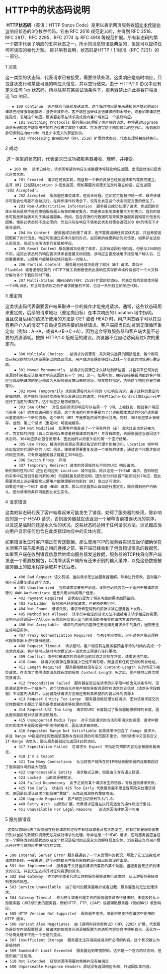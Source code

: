 # HTTP中的状态码说明

​		**HTTP状态码**（英语：HTTP Status Code）是用以表示网页服务器[超文本传输协议](https://baike.baidu.com/item/超文本传输协议)响应状态的3位数字代码。它由 RFC 2616 规范定义的，并得到 RFC 2518、RFC 2817、RFC 2295、RFC 2774 与 RFC 4918 等规范扩展。所有状态码的第一个数字代表了响应的五种状态之一。所示的消息短语是典型的，但是可以提供任何可读取的替代方案。 除非另有说明，状态码是HTTP / 1.1标准（RFC 7231）的一部分。

1 消息  

​       这一类型的状态码，代表请求已被接受，需要继续处理。这类响应是临时响应，只包含状态行和某些可选的响应头信息，并以空行结束。由于 HTTP/1.0 协议中没有定义任何 1xx 状态码，所以除非在某些试验条件下，服务器禁止向此类客户端发送 1xx 响应。

```
   ▪ 100 Continue  客户端应当继续发送请求。这个临时响应是用来通知客户端它的部分请求已经被服务器接收，且仍未被拒绝。客户端应当继续发送请求的剩余部分，或者如果请求已经完成，忽略这个响应。服务器必须在请求完成后向客户端发送一个最终响应。
    ▪ 101 Switching Protocols 服务器已经理解了客户端的请求，并将通过Upgrade 消息头通知客户端采用不同的协议来完成这个请求。在发送完这个响应最后的空行后，服务器将会切换到在Upgrade 消息头中定义的那些协议。
    ▪ 102 Processing 由WebDAV（RFC 2518）扩展的状态码，代表处理将被继续执行。
```

2 成功

​       这一类型的状态码，代表请求已成功被服务器接收、理解、并接受。

```
  ▪ 200 OK  请求已成功，请求所希望的响应头或数据体将随此响应返回。出现此状态码是表示正常状态。
    ▪ 201 Created  请求已经被实现，而且有一个新的资源已经依据请求的需要而建立，且其 URI 已经随Location 头信息返回。假如需要的资源无法及时建立的话，应当返回 '202 Accepted'。
    ▪ 202 Accepted  服务器已接受请求，但尚未处理。正如它可能被拒绝一样，最终该请求可能会也可能不会被执行。在异步操作的场合下，没有比发送这个状态码更方便的做法了。
    ▪ 203 Non-Authoritative Information  服务器已成功处理了请求，但返回的实体头部元信息不是在原始服务器上有效的确定集合，而是来自本地或者第三方的拷贝。当前的信息可能是原始版本的子集或者超集。例如，包含资源的元数据可能导致原始服务器知道元信息的超集。使用此状态码不是必须的，而且只有在响应不使用此状态码便会返回200 OK的情况下才是合适的。
    ▪ 204 No Content  服务器成功处理了请求，但不需要返回任何实体内容，并且希望返回更新了的元信息。响应可能通过实体头部的形式，返回新的或更新后的元信息。如果存在这些头部信息，则应当与所请求的变量相呼应。
    ▪ 205 Reset Content 服务器成功处理了请求，且没有返回任何内容。但是与204响应不同，返回此状态码的响应要求请求者重置文档视图。该响应主要是被用于接受用户输入后，立即重置表单，以便用户能够轻松地开始另一次输入。
    ▪ 206 Partial Content  服务器已经成功处理了部分 GET 请求。类似于 FlashGet 或者迅雷这类的 HTTP下载工具都是使用此类响应实现断点续传或者将一个大文档分解为多个下载段同时下载。
    ▪ 207 Multi-Status 由WebDAV(RFC 2518)扩展的状态码，代表之后的消息体将是一个XML消息，并且可能依照之前子请求数量的不同，包含一系列独立的响应代码。
```

3 重定向

​	   这类状态码代表需要客户端采取进一步的操作才能完成请求。通常，这些状态码用来重定向，后续的请求地址（重定向目标）在本次响应的 Location 域中指明。
​      当且仅当后续的请求所使用的方法是 GET 或者 HEAD 时，用户浏览器才可以在没有用户介入的情况下自动提交所需要的后续请求。客户端应当自动监测无限循环重定向（例如：A->A，或者A->B->C->A），因为这会导致服务器和客户端大量不必要的资源消耗。按照 HTTP/1.0 版规范的建议，浏览器不应自动访问超过5次的重定向。

```
    ▪ 300 Multiple Choices   被请求的资源有一系列可供选择的回馈信息，每个都有自己特定的地址和浏览器驱动的商议信息。用户或浏览器能够自行选择一个首选的地址进行重定向。
    ▪ 301 Moved Permanently  被请求的资源已永久移动到新位置，并且将来任何对此资源的引用都应该使用本响应返回的若干个 URI 之一。如果可能，拥有链接编辑功能的客户端应当自动把请求的地址修改为从服务器反馈回来的地址。除非额外指定，否则这个响应也是可缓存的。
    ▪ 302 Move Temporarily 求的资源临时从不同的 URI响应请求。由于这样的重定向是临时的，客户端应当继续向原有地址发送以后的请求。只有在Cache-Control或Expires中进行了指定的情况下，这个响应才是可缓存的。
    ▪ 303 See Other  对应当前请求的响应可以在另一个 URL 上被找到，而且客户端应当采用 GET 的方式访问那个资源。这个方法的存在主要是为了允许由脚本激活的POST请求输出重定向到一个新的资源。这个新的 URI 不是原始资源的替代引用。同时，303响应禁止被缓存。当然，第二个请求（重定向）可能被缓存。
    ▪ 304 Not Modified  如果客户端发送了一个带条件的 GET 请求且该请求已被允许，而文档的内容（自上次访问以来或者根据请求的条件）并没有改变，则服务器应当返回这个状态码。304响应禁止包含消息体，因此始终以消息头后的第一个空行结尾。 
    ▪ 305 Use Proxy 被请求的资源必须通过指定的代理才能被访问。Location 域中将给出指定的代理所在的 URI 信息，接收者需要重复发送一个单独的请求，通过这个代理才能访问相应资源。只有原始服务器才能建立305响应。
    ▪ 306 Switch Proxy  弃用
    ▪ 307 Temporary Redirect 请求的资源临时从不同的URI 响应请求。
新的临时性的URI 应当在响应的 Location 域中返回。除非这是一个HEAD 请求，否则响应的实体中应当包含指向新的URI 的超链接及简短说明。因为部分浏览器不能识别307响应，因此需要添加上述必要信息以便用户能够理解并向新的 URI 发出访问请求。
如果这不是一个GET 或者 HEAD 请求，那么浏览器禁止自动进行重定向，除非得到用户的确认，因为请求的条件可能因此发生变化。
```

4 请求错误

​	   这类的状态码代表了客户端看起来可能发生了错误，妨碍了服务器的处理。除非响应的是一个 HEAD 请求，否则服务器就应该返回一个解释当前错误状况的实体，以及这是临时的还是永久性的状况。这些状态码适用于任何请求方法。浏览器应当向用户显示任何包含在此类错误响应中的实体内容。

​		如果错误发生时客户端正在传送数据，那么使用TCP的服务器实现应当仔细确保在关闭客户端与服务器之间的连接之前，客户端已经收到了包含错误信息的数据包。如果客户端在收到错误信息后继续向服务器发送数据，服务器的TCP栈将向客户端发送一个重置数据包，以清除该客户端所有还未识别的输入缓冲，以免这些数据被服务器上的应用程序读取并干扰后者。

```
    ▪ 400 Bad Request 语义有误，当前请求无法被服务器理解。除非进行修改，否则客户端不应该重复提交这个请求。
    ▪ 401 Unauthorized  当前请求需要用户验证。该响应必须包含一个适用于被请求资源的 WWW-Authenticate 信息头用以询问用户信息。 
    ▪ 402 Payment Required  该状态码是为了将来可能的需求而预留的。
    ▪ 403 Forbidden  服务器已经理解请求，但是拒绝执行它。
    ▪ 404 Not Found  请求失败，请求所希望得到的资源未被在服务器上发现。
    ▪ 405 Method Not Allowed  请求行中指定的请求方法不能被用于请求相应的资源。该响应必须返回一个Allow 头信息用以表示出当前资源能够接受的请求方法的列表。
    ▪ 406 Not Acceptable  请求的资源的内容特性无法满足请求头中的条件，因而无法生成响应实体。
    ▪ 407 Proxy Authentication Required  与401响应类似，只不过客户端必须在代理服务器上进行身份验证。
    ▪ 408 Request Timeout  请求超时。客户端没有在服务器预备等待的时间内完成一个请求的发送。客户端可以随时再次提交这一请求而无需进行任何更改。
    ▪ 409 Conflict 由于和被请求的资源的当前状态之间存在冲突，请求无法完成。
    ▪ 410 Gone  被请求的资源在服务器上已经不再可用，而且没有任何已知的转发地址。
    ▪ 411 Length Required  服务器拒绝在没有定义 Content-Length 头的情况下接受请求。在添加了表明请求消息体长度的有效 Content-Length 头之后，客户端可以再次提交该请求。
    ▪ 412 Precondition Failed  服务器在验证在请求的头字段中给出先决条件时，没能满足其中的一个或多个。这个状态码允许客户端在获取资源时在请求的元信息（请求头字段数据）中设置先决条件，以此避免该请求方法被应用到其希望的内容以外的资源上
    ▪ 413 Request Entity Too Large  服务器拒绝处理当前请求，因为该请求提交的实体数据大小超过了服务器愿意或者能够处理的范围。
    ▪ 414 Request-URI Too Long  请求的URI 长度超过了服务器能够解释的长度，因此服务器拒绝对该请求提供服务。
    ▪ 415 Unsupported Media Type  对于当前请求的方法和所请求的资源，请求中提交的实体并不是服务器中所支持的格式，因此请求被拒绝。
    ▪ 416 Requested Range Not Satisfiable 如果请求中包含了 Range 请求头，并且 Range 中指定的任何数据范围都与当前资源的可用范围不重合，同时请求中又没有定义 If-Range 请求头，那么服务器就应当返回416状态码。
    ▪ 417 Expectation Failed  在请求头 Expect 中指定的预期内容无法被服务器满足，
    ▪ 418 I'm a teapot
    ▪ 421 Too Many Connections  从当前客户端所在的IP地址到服务器的连接数超过了服务器许可的最大范围。
    ▪ 422 Unprocessable Entity  请求格式正确，但是由于含有语义错误，
    ▪ 423 Locked  当前资源被锁定。
    ▪ 424 Failed Dependency  由于之前的某个请求发生的错误，导致当前请求失败，
    ▪ 425 Too Early  状态码 425 Too Early 代表服务器不愿意冒风险来处理该请求，原因是处理该请求可能会被“重放”，从而造成潜在的重放攻击。
    ▪ 426 Upgrade Required  客户端应当切换到TLS/1.0。
    ▪ 449 Retry With  由微软扩展，代表请求应当在执行完适当的操作后进行重试。
    ▪ 451 Unavailable For Legal Reasons   该请求因法律原因不可用
```

5 服务器错误

  	 这类状态码代表了服务器在处理请求的过程中有错误或者异常状态发生，也有可能是服务器意识到以当前的软硬件资源无法完成对请求的处理。除非这是一个HEAD 请求，否则服务器应当包含一个解释当前错误状态以及这个状况是临时的还是永久的解释信息实体。浏览器应当向用户展示任何在当前响应中被包含的实体。

```
▪ 500 Internal Server Error 服务器遇到了一个未曾预料的状况，导致了它无法完成对请求的处理。一般来说，这个问题都会在服务器端的源代码出现错误时出现。
▪ 501 Not Implemented  服务器不支持当前请求所需要的某个功能。当服务器无法识别请求的方法，并且无法支持其对任何资源的请求。
▪ 502 Bad Gateway  作为网关或者代理工作的服务器尝试执行请求时，从上游服务器接收到无效的响应。
▪ 503 Service Unavailable  由于临时的服务器维护或者过载，服务器当前无法处理请求。
▪ 504 Gateway Timeout  作为网关或者代理工作的服务器尝试执行请求时，未能及时从上游服务器（URI标识出的服务器，例如HTTP、FTP、LDAP）或者辅助服务器（例如DNS）收到响应。
▪ 505 HTTP Version Not Supported  服务器不支持，或者拒绝支持在请求中使用的 HTTP 版本。
▪ 506 Variant Also Negotiates  由《透明内容协商协议》（RFC 2295）扩展，代表服务器存在内部配置错误：被请求的协商变元资源被配置为在透明内容协商中使用自己，因此在一个协商处理中不是一个合适的重点。
▪ 507 Insufficient Storage  服务器无法存储完成请求所必须的内容。这个状况被认为是临时的
▪ 509 Bandwidth Limit Exceeded  服务器达到带宽限制。这不是一个官方的状态码，但是仍被广泛使用。
▪ 510 Not Extended  获取资源所需要的策略并没有被满足
▪ 600 Unparseable Response Headers 源站没有返回响应头部，只返回实体内容。
```

